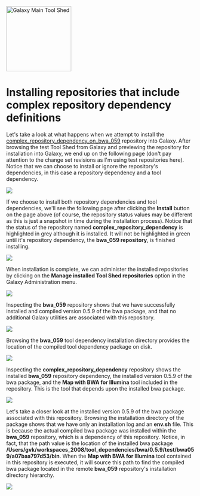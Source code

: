 <div class='center'> <a href='http://toolshed.g2.bx.psu.edu'><img src="/src/images/Logos/ToolShed.jpg" alt="Galaxy Main Tool Shed" height="174" /></a> </div>

# Installing repositories that include complex repository dependency definitions

Let's take a look at what happens when we attempt to install the [complex_repository_dependency_on_bwa_059](http://testtoolshed.g2.bx.psu.edu/view/greg/complex_repository_dependency_on_bwa_059) repository into Galaxy.  After browsing the test Tool Shed from Galaxy and previewing the repository for installation into Galaxy, we end up on the following page (don't pay attention to the change set revisions as I'm using test repositories here).  Notice that we can choose to install or ignore the repository's dependencies, in this case a repository dependency and a tool dependency.

![](/src/InstallingComplexRepositoryDependencies/install_complex_repository_dependency_on_bwa_059.png)

If we choose to install both repository dependencies and tool dependencies, we'll see the following page after clicking the **Install** button on the page above (of course, the repository status values may be different as this is just a snapshot in time during the installation process).  Notice that the status of the repository named **complex_repository_dependency** is highlighted in grey although it is installed.  It will not be highlighted in green until it's repository dependency, the **bwa_059 repository**, is finished installing.

![](/src/InstallingComplexRepositoryDependencies/installing_repositories.png)

When installation is complete, we can administer the installed repositories by clicking on the **Manage installed Tool Shed repositories** option in the Galaxy Administration menu.

![](/src/InstallingComplexRepositoryDependencies/administer_installed_repositories.png)

Inspecting the **bwa_059** repository shows that we have successfully installed and compiled version 0.5.9 of the bwa package, and that no additional Galaxy utilities are associated with this repository.

![](/src/InstallingComplexRepositoryDependencies/bwa_059.png)

Browsing the **bwa_059** tool dependency installation directory provides the location of the compiled tool dependency package on disk.

![](/src/InstallingComplexRepositoryDependencies/bwa_059_location.png)

Inspecting the **complex_repository_dependency** repository shows the installed **bwa_059** repository dependency, the installed version 0.5.9 of the bwa package, and the **Map with BWA for Illumina** tool included in the repository.  This is the tool that depends upon the installed bwa package.

![](/src/InstallingComplexRepositoryDependencies/complex_repository_dependency.png)

Let's take a closer look at the installed version 0.5.9 of the bwa package associated with this repository.  Browsing the installation directory of the package shows that we have only an installation log and an **env.sh** file.  This is because the actual compiled bwa package was installed within the **bwa_059** repository, which is a dependency of this repository.  Notice, in fact, that the path value is the location of the installed bwa package **/Users/gvk/workspaces_2008/tool_dependencies/bwa/0.5.9/test/bwa059/a07baa797d53/bin**.  When the **Map with BWA for Illumina** tool contained in this repository is executed, it will source this path to find the compiled bwa package located in the remote **bwa_059** repository's installation directory hierarchy.

![](/src/InstallingComplexRepositoryDependencies/complex_repository_dependency_env.png)
